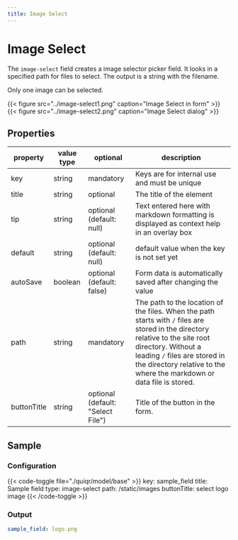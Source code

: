 ```yaml
---
title: Image Select
---
```


# Image Select

The `image-select` field creates a image selector picker field. It looks in a specified path for files to select.
The output is a string with the filename.

Only one image can be selected.

{{< figure src="../image-select1.png" caption="Image Select in form" >}}
{{< figure src="../image-select2.png" caption="Image Select dialog" >}}

## Properties

| property    | value type | optional                          | description                                                                                                                                                                                                                                                    |
|-------------|------------|-----------------------------------|----------------------------------------------------------------------------------------------------------------------------------------------------------------------------------------------------------------------------------------------------------------|
| key         | string     | mandatory                         | Keys are for internal use and must be unique                                                                                                                                                                                                                   |
| title       | string     | optional                          | The title of the element                                                                                                                                                                                                                                       |
| tip         | string     | optional (default: null)          | Text entered here with markdown formatting is displayed as context help in an overlay box                                                                                                                                                                      |
| default     | string     | optional (default: null)          | default value when the key is not set yet                                                                                                                                                                                                                      |
| autoSave    | boolean    | optional (default: false)         | Form data is automatically saved after changing the value                                                                                                                                                                                                      |
| path        | string     | mandatory                         | The path to the location of the files. When the path starts with `/` files are stored in the directory relative to the site root directory. Without a leading `/` files are stored in the directory relative to the where the markdown or data file is stored. |
| buttonTitle | string     | optional (default: "Select File") | Title of the button in the form.                                                                                                                                                                                                                               |

## Sample

### Configuration

{{< code-toggle file="./quiqr/model/base" >}}
key: sample_field
title: Sample field
type: image-select
path: /static/images
buttonTitle: select logo image
{{< /code-toggle >}}

### Output

```yaml
sample_field: logo.png
```

